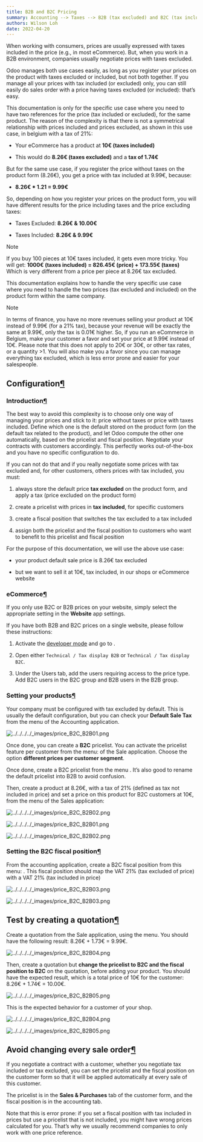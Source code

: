 ```yaml
---
title: B2B and B2C Pricing
summary: Accounting --> Taxes --> B2B (tax excluded) and B2C (tax included) pricing
authors: Wilson Loh
date: 2022-04-20
---
```


When working with consumers, prices are usually expressed with taxes included in the price (e.g., in most eCommerce). But, when you work in a B2B environment, companies usually negotiate prices with taxes excluded.

Odoo manages both use cases easily, as long as you register your prices on the product with taxes excluded or included, but not both together. If you manage all your prices with tax included (or excluded) only, you can still easily do sales order with a price having taxes excluded (or included): that’s easy.

This documentation is only for the specific use case where you need to have two references for the price (tax included or excluded), for the same product. The reason of the complexity is that there is not a symmetrical relationship with prices included and prices excluded, as shown in this use case, in belgium with a tax of 21%:

-   Your eCommerce has a product at **10€ (taxes included)**
    
-   This would do **8.26€ (taxes excluded)** and a **tax of 1.74€**
    

But for the same use case, if you register the price without taxes on the product form (8.26€), you get a price with tax included at 9.99€, because:

-   **8.26€ \* 1.21 = 9.99€**
    

So, depending on how you register your prices on the product form, you will have different results for the price including taxes and the price excluding taxes:

-   Taxes Excluded: **8.26€ & 10.00€**
    
-   Taxes Included: **8.26€ & 9.99€**
    

Note

If you buy 100 pieces at 10€ taxes included, it gets even more tricky. You will get: **1000€ (taxes included) = 826.45€ (price) + 173.55€ (taxes)** Which is very different from a price per piece at 8.26€ tax excluded.

This documentation explains how to handle the very specific use case where you need to handle the two prices (tax excluded and included) on the product form within the same company.

Note

In terms of finance, you have no more revenues selling your product at 10€ instead of 9.99€ (for a 21% tax), because your revenue will be exactly the same at 9.99€, only the tax is 0.01€ higher. So, if you run an eCommerce in Belgium, make your customer a favor and set your price at 9.99€ instead of 10€. Please note that this does not apply to 20€ or 30€, or other tax rates, or a quantity >1. You will also make you a favor since you can manage everything tax excluded, which is less error prone and easier for your salespeople.

## Configuration[¶](https://www.odoo.com/documentation/16.0/applications/finance/accounting/taxes/B2B_B2C.html#configuration "Permalink to this headline")

### Introduction[¶](https://www.odoo.com/documentation/16.0/applications/finance/accounting/taxes/B2B_B2C.html#introduction "Permalink to this headline")

The best way to avoid this complexity is to choose only one way of managing your prices and stick to it: price without taxes or price with taxes included. Define which one is the default stored on the product form (on the default tax related to the product), and let Odoo compute the other one automatically, based on the pricelist and fiscal position. Negotiate your contracts with customers accordingly. This perfectly works out-of-the-box and you have no specific configuration to do.

If you can not do that and if you really negotiate some prices with tax excluded and, for other customers, others prices with tax included, you must:

1.  always store the default price **tax excluded** on the product form, and apply a tax (price excluded on the product form)
    
2.  create a pricelist with prices in **tax included**, for specific customers
    
3.  create a fiscal position that switches the tax excluded to a tax included
    
4.  assign both the pricelist and the fiscal position to customers who want to benefit to this pricelist and fiscal position
    

For the purpose of this documentation, we will use the above use case:

-   your product default sale price is 8.26€ tax excluded
    
-   but we want to sell it at 10€, tax included, in our shops or eCommerce website
    

### eCommerce[¶](https://www.odoo.com/documentation/16.0/applications/finance/accounting/taxes/B2B_B2C.html#ecommerce "Permalink to this headline")

If you only use B2C or B2B prices on your website, simply select the appropriate setting in the **Website** app settings.

If you have both B2B and B2C prices on a single website, please follow these instructions:

1.  Activate the [developer mode](https://www.odoo.com/documentation/16.0/applications/general/developer_mode.html#developer-mode) and go to .
    
2.  Open either `Technical / Tax display B2B` or `Technical / Tax display B2C`.
    
3.  Under the Users tab, add the users requiring access to the price type. Add B2C users in the B2C group and B2B users in the B2B group.
    

### Setting your products[¶](https://www.odoo.com/documentation/16.0/applications/finance/accounting/taxes/B2B_B2C.html#setting-your-products "Permalink to this headline")

Your company must be configured with tax excluded by default. This is usually the default configuration, but you can check your **Default Sale Tax** from the menu of the Accounting application.

![../../../../_images/price_B2C_B2B01.png](https://www.odoo.com/documentation/16.0/_images/price_B2C_B2B01.png)

Once done, you can create a **B2C** pricelist. You can activate the pricelist feature per customer from the menu: of the Sale application. Choose the option **different prices per customer segment**.

Once done, create a B2C pricelist from the menu . It’s also good to rename the default pricelist into B2B to avoid confusion.

Then, create a product at 8.26€, with a tax of 21% (defined as tax not included in price) and set a price on this product for B2C customers at 10€, from the menu of the Sales application:

![../../../../_images/price_B2C_B2B02.png](https://www.odoo.com/documentation/16.0/_images/price_B2C_B2B02.png)

![../../../../_images/price_B2C_B2B01.png](https://www.odoo.com/documentation/16.0/_images/price_B2C_B2B01.png)

![../../../../_images/price_B2C_B2B02.png](https://www.odoo.com/documentation/16.0/_images/price_B2C_B2B02.png)

### Setting the B2C fiscal position[¶](https://www.odoo.com/documentation/16.0/applications/finance/accounting/taxes/B2B_B2C.html#setting-the-b2c-fiscal-position "Permalink to this headline")

From the accounting application, create a B2C fiscal position from this menu: . This fiscal position should map the VAT 21% (tax excluded of price) with a VAT 21% (tax included in price)

![../../../../_images/price_B2C_B2B03.png](https://www.odoo.com/documentation/16.0/_images/price_B2C_B2B03.png)

![../../../../_images/price_B2C_B2B03.png](https://www.odoo.com/documentation/16.0/_images/price_B2C_B2B03.png)

## Test by creating a quotation[¶](https://www.odoo.com/documentation/16.0/applications/finance/accounting/taxes/B2B_B2C.html#test-by-creating-a-quotation "Permalink to this headline")

Create a quotation from the Sale application, using the menu. You should have the following result: 8.26€ + 1.73€ = 9.99€.

![../../../../_images/price_B2C_B2B04.png](https://www.odoo.com/documentation/16.0/_images/price_B2C_B2B04.png)

Then, create a quotation but **change the pricelist to B2C and the fiscal position to B2C** on the quotation, before adding your product. You should have the expected result, which is a total price of 10€ for the customer: 8.26€ + 1.74€ = 10.00€.

![../../../../_images/price_B2C_B2B05.png](https://www.odoo.com/documentation/16.0/_images/price_B2C_B2B05.png)

This is the expected behavior for a customer of your shop.

![../../../../_images/price_B2C_B2B04.png](https://www.odoo.com/documentation/16.0/_images/price_B2C_B2B04.png)

![../../../../_images/price_B2C_B2B05.png](https://www.odoo.com/documentation/16.0/_images/price_B2C_B2B05.png)

## Avoid changing every sale order[¶](https://www.odoo.com/documentation/16.0/applications/finance/accounting/taxes/B2B_B2C.html#avoid-changing-every-sale-order "Permalink to this headline")

If you negotiate a contract with a customer, whether you negotiate tax included or tax excluded, you can set the pricelist and the fiscal position on the customer form so that it will be applied automatically at every sale of this customer.

The pricelist is in the **Sales & Purchases** tab of the customer form, and the fiscal position is in the accounting tab.

Note that this is error prone: if you set a fiscal position with tax included in prices but use a pricelist that is not included, you might have wrong prices calculated for you. That’s why we usually recommend companies to only work with one price reference.
